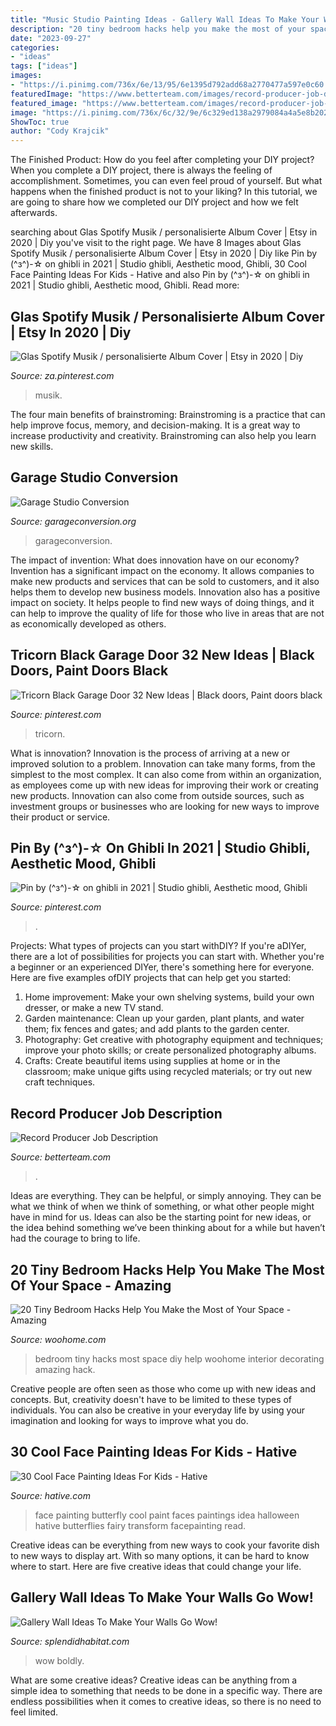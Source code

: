 ```yaml
---
title: "Music Studio Painting Ideas - Gallery Wall Ideas To Make Your Walls Go Wow!"
description: "20 tiny bedroom hacks help you make the most of your space"
date: "2023-09-27"
categories:
- "ideas"
tags: ["ideas"]
images:
- "https://i.pinimg.com/736x/6e/13/95/6e1395d792add68a2770477a597e0c60.jpg"
featuredImage: "https://www.betterteam.com/images/record-producer-job-description-6000x4000-2020121.jpeg?crop=40:21,smart&amp;width=1200&amp;dpr=2"
featured_image: "https://www.betterteam.com/images/record-producer-job-description-6000x4000-2020121.jpeg?crop=40:21,smart&amp;width=1200&amp;dpr=2"
image: "https://i.pinimg.com/736x/6c/32/9e/6c329ed138a2979084a4a5e8b20283ca.jpg"
ShowToc: true
author: "Cody Krajcik"
---
```



The Finished Product: How do you feel after completing your DIY project?
When you complete a DIY project, there is always the feeling of accomplishment. Sometimes, you can even feel proud of yourself. But what happens when the finished product is not to your liking? In this tutorial, we are going to share how we completed our DIY project and how we felt afterwards.

	

		
searching about Glas Spotify Musik / personalisierte Album Cover | Etsy in 2020 | Diy you've visit to the right page. We have 8 Images about Glas Spotify Musik / personalisierte Album Cover | Etsy in 2020 | Diy like Pin by (^з^)-☆ on ghibli in 2021 | Studio ghibli, Aesthetic mood, Ghibli, 30 Cool Face Painting Ideas For Kids - Hative and also Pin by (^з^)-☆ on ghibli in 2021 | Studio ghibli, Aesthetic mood, Ghibli. Read more:
		
    
## Glas Spotify Musik / Personalisierte Album Cover | Etsy In 2020 | Diy

<img loading=lazy src="https://i.pinimg.com/736x/1c/b8/a5/1cb8a51308a6dc009fc5ed06c2d2cdca.jpg" onerror="this.onerror=null;this.src='https://tse2.mm.bing.net/th?id=OIP.f9_stE0VTUqyprLLkgFk1wHaJ3&amp;pid=15.1';" alt="Glas Spotify Musik / personalisierte Album Cover | Etsy in 2020 | Diy">

_Source: za.pinterest.com_

>musik. 

	

The four main benefits of brainstroming:
Brainstroming is a practice that can help improve focus, memory, and decision-making. It is a great way to increase productivity and creativity. Brainstroming can also help you learn new skills.

    
## Garage Studio Conversion

<img loading=lazy src="https://www.garageconversion.org/uploads/images/Convert-Garage-into-Studio/Garage-into-Studio-1.jpg" onerror="this.onerror=null;this.src='https://tse3.mm.bing.net/th?id=OIP.DQOFzvtbnOAaa3kkKev6EwHaDc&amp;pid=15.1';" alt="Garage Studio Conversion">

_Source: garageconversion.org_

>garageconversion. 

	

The impact of invention: What does innovation have on our economy?
Invention has a significant impact on the economy. It allows companies to make new products and services that can be sold to customers, and it also helps them to develop new business models. Innovation also has a positive impact on society. It helps people to find new ways of doing things, and it can help to improve the quality of life for those who live in areas that are not as economically developed as others.

    
## Tricorn Black Garage Door 32 New Ideas | Black Doors, Paint Doors Black

<img loading=lazy src="https://i.pinimg.com/736x/6e/13/95/6e1395d792add68a2770477a597e0c60.jpg" onerror="this.onerror=null;this.src='https://tse1.mm.bing.net/th?id=OIP.NNntXDRkwNHWalN82AO0NAAAAA&amp;pid=15.1';" alt="Tricorn Black Garage Door 32 New Ideas | Black doors, Paint doors black">

_Source: pinterest.com_

>tricorn. 

	

What is innovation?
Innovation is the process of arriving at a new or improved solution to a problem. Innovation can take many forms, from the simplest to the most complex. It can also come from within an organization, as employees come up with new ideas for improving their work or creating new products. Innovation can also come from outside sources, such as investment groups or businesses who are looking for new ways to improve their product or service.

    
## Pin By (^з^)-☆ On Ghibli In 2021 | Studio Ghibli, Aesthetic Mood, Ghibli

<img loading=lazy src="https://i.pinimg.com/736x/6c/32/9e/6c329ed138a2979084a4a5e8b20283ca.jpg" onerror="this.onerror=null;this.src='https://tse3.mm.bing.net/th?id=OIP.7qQDVu90WPxSqbeztuYRfgHaHZ&amp;pid=15.1';" alt="Pin by (^з^)-☆ on ghibli in 2021 | Studio ghibli, Aesthetic mood, Ghibli">

_Source: pinterest.com_

>. 

	

Projects: What types of projects can you start withDIY?
If you're aDIYer, there are a lot of possibilities for projects you can start with. Whether you're a beginner or an experienced DIYer, there's something here for everyone. Here are five examples ofDIY projects that can help get you started: 
1. Home improvement: Make your own shelving systems, build your own dresser, or make a new TV stand.
2. Garden maintenance: Clean up your garden, plant plants, and water them; fix fences and gates; and add plants to the garden center.
3. Photography: Get creative with photography equipment and techniques; improve your photo skills; or create personalized photography albums.
4. Crafts: Create beautiful items using supplies at home or in the classroom; make unique gifts using recycled materials; or try out new craft techniques.

    
## Record Producer Job Description

<img loading=lazy src="https://www.betterteam.com/images/record-producer-job-description-6000x4000-2020121.jpeg?crop=40:21,smart&amp;width=1200&amp;dpr=2" onerror="this.onerror=null;this.src='https://tse2.mm.bing.net/th?id=OIP.WLBR79aJn2uIIlRO8ZaFqQHaD4&amp;pid=15.1';" alt="Record Producer Job Description">

_Source: betterteam.com_

>. 

	

Ideas are everything. They can be helpful, or simply annoying. They can be what we think of when we think of something, or what other people might have in mind for us. Ideas can also be the starting point for new ideas, or the idea behind something we’ve been thinking about for a while but haven’t had the courage to bring to life.

    
## 20 Tiny Bedroom Hacks Help You Make The Most Of Your Space - Amazing

<img loading=lazy src="http://www.woohome.com/wp-content/uploads/2014/07/brilliant-ideas-for-tiny-bedroom-12.jpg" onerror="this.onerror=null;this.src='https://tse1.mm.bing.net/th?id=OIP.cR0Wq8HXMfwVjLqqaKh43QHaLH&amp;pid=15.1';" alt="20 Tiny Bedroom Hacks Help You Make the Most of Your Space - Amazing">

_Source: woohome.com_

>bedroom tiny hacks most space diy help woohome interior decorating amazing hack. 

	

Creative people are often seen as those who come up with new ideas and concepts. But, creativity doesn't have to be limited to these types of individuals. You can also be creative in your everyday life by using your imagination and looking for ways to improve what you do.

    
## 30 Cool Face Painting Ideas For Kids - Hative

<img loading=lazy src="https://hative.com/wp-content/uploads/2014/10/face-painting-ideas-for-kids/19-red-butterfly.jpg" onerror="this.onerror=null;this.src='https://tse4.mm.bing.net/th?id=OIP.rWyofG-iREY5AadIgHTIngHaHa&amp;pid=15.1';" alt="30 Cool Face Painting Ideas For Kids - Hative">

_Source: hative.com_

>face painting butterfly cool paint faces paintings idea halloween hative butterflies fairy transform facepainting read. 

	

Creative ideas can be everything from new ways to cook your favorite dish to new ways to display art. With so many options, it can be hard to know where to start. Here are five creative ideas that could change your life.

    
## Gallery Wall Ideas To Make Your Walls Go Wow!

<img loading=lazy src="https://www.splendidhabitat.com/wp-content/uploads/2014/11/African-themed-gallery-wall.jpg" onerror="this.onerror=null;this.src='https://tse2.mm.bing.net/th?id=OIP.UCBeiwQ_k8jEavN96zCg5AHaLH&amp;pid=15.1';" alt="Gallery Wall Ideas To Make Your Walls Go Wow!">

_Source: splendidhabitat.com_

>wow boldly. 

	

What are some creative ideas?
Creative ideas can be anything from a simple idea to something that needs to be done in a specific way. There are endless possibilities when it comes to creative ideas, so there is no need to feel limited.

